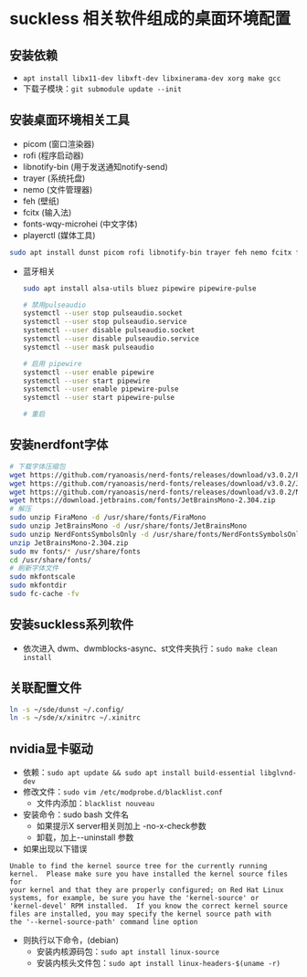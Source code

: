 # suckless 相关软件组成的桌面环境配置

## 安装依赖
* `apt install libx11-dev libxft-dev libxinerama-dev xorg make gcc`
* 下载子模块：`git submodule update --init`
## 安装桌面环境相关工具
* picom (窗口渲染器)
* rofi (程序启动器)
* libnotify-bin (用于发送通知notify-send)
* trayer (系统托盘)
* nemo (文件管理器)
* feh (壁纸)
* fcitx (输入法)
* fonts-wqy-microhei (中文字体)
* playerctl (媒体工具)
```bash
sudo apt install dunst picom rofi libnotify-bin trayer feh nemo fcitx fcitx-pinyin fonts-wqy-microhei alsa-utils pulseaudio-utils playerctl
```
* 蓝牙相关
    ```bash
    sudo apt install alsa-utils bluez pipewire pipewire-pulse

    # 禁用pulseaudio
    systemctl --user stop pulseaudio.socket
    systemctl --user stop pulseaudio.service
    systemctl --user disable pulseaudio.socket
    systemctl --user disable pulseaudio.service
    systemctl --user mask pulseaudio

    # 启用 pipewire
    systemctl --user enable pipewire
    systemctl --user start pipewire
    systemctl --user enable pipewire-pulse
    systemctl --user start pipewire-pulse

    # 重启
    ```
## 安装nerdfont字体
```bash
# 下载字体压缩包
wget https://github.com/ryanoasis/nerd-fonts/releases/download/v3.0.2/FiraMono.zip
wget https://github.com/ryanoasis/nerd-fonts/releases/download/v3.0.2/JetBrainsMono.zip
wget https://github.com/ryanoasis/nerd-fonts/releases/download/v3.0.2/NerdFontsSymbolsOnly.zip
wget https://download.jetbrains.com/fonts/JetBrainsMono-2.304.zip
# 解压
sudo unzip FiraMono -d /usr/share/fonts/FiraMono
sudo unzip JetBrainsMono -d /usr/share/fonts/JetBrainsMono
sudo unzip NerdFontsSymbolsOnly -d /usr/share/fonts/NerdFontsSymbolsOnly
unzip JetBrainsMono-2.304.zip
sudo mv fonts/* /usr/share/fonts
cd /usr/share/fonts/
# 刷新字体文件
sudo mkfontscale
sudo mkfontdir
sudo fc-cache -fv
```
## 安装suckless系列软件
* 依次进入 dwm、dwmblocks-async、st文件夹执行：`sudo make clean install`
## 关联配置文件
```bash
ln -s ~/sde/dunst ~/.config/
ln -s ~/sde/x/xinitrc ~/.xinitrc
```

## nvidia显卡驱动
* 依赖：`sudo apt update && sudo apt install build-essential libglvnd-dev`
* 修改文件：`sudo vim /etc/modprobe.d/blacklist.conf`
    * 文件内添加：`blacklist nouveau`
* 安装命令：sudo bash 文件名
    * 如果提示X server相关则加上 -no-x-check参数
    * 卸载，加上--uninstall 参数
* 如果出现以下错误
```
Unable to find the kernel source tree for the currently running kernel.  Please make sure you have installed the kernel source files for
your kernel and that they are properly configured; on Red Hat Linux systems, for example, be sure you have the 'kernel-source' or
'kernel-devel' RPM installed.  If you know the correct kernel source files are installed, you may specify the kernel source path with
the '--kernel-source-path' command line option
```
* 则执行以下命令，(debian)
    * 安装内核源码包：`sudo apt install linux-source`
    * 安装内核头文件包：`sudo apt install linux-headers-$(uname -r)`

